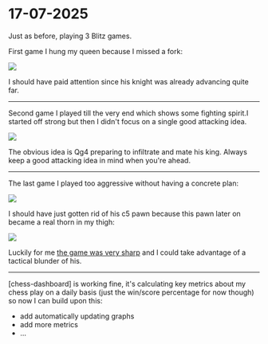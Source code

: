 # 17-07-2025

Just as before, playing 3 Blitz games.

First game I hung my queen because I missed a fork:

![](https://lichess1.org/export/fen.gif?fen=r2q1rk1%2F1p2b1pp%2Fp5p1%2F3p2P1%2F5P1B%2F5n2%2FPPPQN2P%2F2KR3R+w+-+-+1+19&color=white&lastMove=e5f3&variant=standard&theme=brown&piece=cburnett)

I should have paid attention since his knight was already advancing quite far.

---

Second game I played till the very end which shows some fighting spirit.I started off strong but then I didn't focus on a single good attacking idea.

![](https://lichess1.org/export/fen.gif?fen=r5k1%2F1bp2prp%2Fp5q1%2F1p2Q3%2F1P2P3%2F2n3P1%2FP1B2P1P%2F1R2R2K+w+-+-+0+28&color=black&lastMove=e2c3&variant=standard&theme=brown&piece=cburnett)

The obvious idea is Qg4 preparing to infiltrate and mate his king.
Always keep a good attacking idea in mind when you're ahead.

---

The last game I played too aggressive without having a concrete plan:

![](https://lichess1.org/export/fen.gif?fen=r2q2k1%2Fp1pn2pp%2F3p4%2F2P1prb1%2F8%2F2N1BP1P%2FPPP2P2%2FR2Q1RK1+w+-+-+1+15&color=black&lastMove=e7g5&variant=standard&theme=brown&piece=cburnett)

I should have just gotten rid of his c5 pawn because this pawn later on became a real thorn in my thigh:

![](https://lichess1.org/export/fen.gif?fen=r5k1%2Fp1Pn2pp%2F8%2F4pr2%2F8%2F2N1qP1P%2FPPP4K%2FR2Q1R2+b+-+-+0+18&color=black&lastMove=d6c7&variant=standard&theme=brown&piece=cburnett)

Luckily for me [the game was very sharp](https://lichess.org/eawIJz6X/black#40) and I could take advantage of a tactical blunder of his.

---

[chess-dashboard] is working fine, it's calculating key metrics about my chess play on a daily basis (just the win/score percentage for now though) so now I can build upon this:

- add automatically updating graphs
- add more metrics
- ...